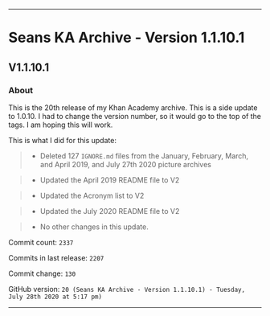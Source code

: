 
***

# Seans KA Archive - Version 1.1.10.1

## V1.1.10.1

### About

This is the 20th release of my Khan Academy archive. This is a side update to 1.0.10. I had to change the version number, so it would go to the top of the tags. I am hoping this will work.

This is what I did for this update:

> * Deleted 127 `IGNORE.md` files from the January, February, March, and April 2019, and July 27th 2020 picture archives

> * Updated the April 2019 README file to V2

> * Updated the Acronym list to V2

> * Updated the July 2020 README file to V2

> * No other changes in this update.

Commit count: `2337`

Commits in last release: `2207`

Commit change: `130`

GitHub version: `20 (Seans KA Archive - Version 1.1.10.1) - Tuesday, July 28th 2020 at 5:17 pm)`

***
